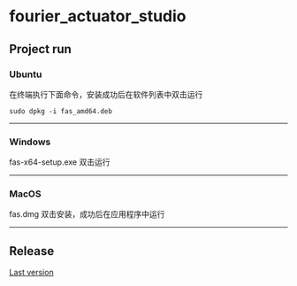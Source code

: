 # fourier_actuator_studio

## Project run

### Ubuntu
在终端执行下面命令，安装成功后在软件列表中双击运行

```
sudo dpkg -i fas_amd64.deb
```
---
### Windows
fas-x64-setup.exe 双击运行

---

### MacOS
fas.dmg 双击安装，成功后在应用程序中运行

---
## Release

[Last version](https://github.com/FourierDynamics/fourier_actuator_studio/releases/tag/v1.0.0)